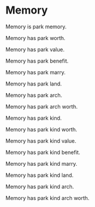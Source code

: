 # Memory

Memory is park memory.

Memory has park worth.

Memory has park value.

Memory has park benefit.

Memory has park marry.

Memory has park land.

Memory has park arch.

Memory has park arch worth.

Memory has park kind.

Memory has park kind worth.

Memory has park kind value.

Memory has park kind benefit.

Memory has park kind marry.

Memory has park kind land.

Memory has park kind arch.

Memory has park kind arch worth.